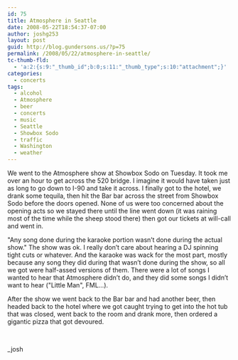 ```yaml
---
id: 75
title: Atmosphere in Seattle
date: 2008-05-22T18:54:37-07:00
author: joshg253
layout: post
guid: http://blog.gundersons.us/?p=75
permalink: /2008/05/22/atmosphere-in-seattle/
tc-thumb-fld:
  - 'a:2:{s:9:"_thumb_id";b:0;s:11:"_thumb_type";s:10:"attachment";}'
categories:
  - concerts
tags:
  - alcohol
  - Atmosphere
  - beer
  - concerts
  - music
  - Seattle
  - Showbox Sodo
  - traffic
  - Washington
  - weather
---
```

We went to the Atmosphere show at Showbox Sodo on Tuesday. It took me over an hour to get across the 520 bridge. I imagine it would have taken just as long to go down to I-90 and take it across. I finally got to the hotel, we drank some tequila, then hit the Bar bar across the street from Showbox Sodo before the doors opened. None of us were too concerned about the opening acts so we stayed there until the line went down (it was raining most of the time while the sheep stood there) then got our tickets at will-call and went in.

"Any song done during the karaoke portion wasn’t done during the actual show." The show was ok. I really don’t care about hearing a DJ spinning tight cuts or whatever. And the karaoke was wack for the most part, mostly because any song they did during that wasn’t done during the show, so all we got were half-assed versions of them. There were a lot of songs I wanted to hear that Atmosphere didn’t do, and they did some songs I didn’t want to hear ("Little Man", FML…).

After the show we went back to the Bar bar and had another beer, then headed back to the hotel where we got caught trying to get into the hot tub that was closed, went back to the room and drank more, then ordered a gigantic pizza that got devoured.

&nbsp;

_josh